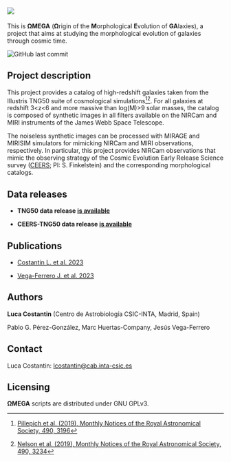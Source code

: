 # ![](https://drive.google.com/uc?export=view&id=1hvEOXvU8-yjt72G6JP4JBnBgHrthcLE5)

This is **ΩMEGA** (**Ω**rigin of the **M**orphological **E**volution of **GA**laxies), a project that aims at studying the morphological evolution of galaxies through cosmic time. 

![GitHub last commit](https://img.shields.io/github/last-commit/lcostant/OMEGA?style=plastic)

## Project description

This project provides a catalog of high-redshift galaxies taken from the Illustris TNG50 suite of cosmological simulations[^1][^2]. For all galaxies at redshift 3<z<6 and more massive than log(M)>9 solar masses, the catalog is composed of synthetic images in all filters available on the NIRCam and MIRI instruments of the James Webb Space Telescope. 

The noiseless synthetic images can be processed with MIRAGE and MIRISIM simulators for mimicking NIRCam and MIRI observations, respectively. In particular, this project provides NIRCam observations that mimic the observing strategy of the Cosmic Evolution Early Release Science survey ([CEERS](https://ceers.github.io); PI: S. Finkelstein) and the corresponding morphological catalogs.


## Data releases

* **TNG50 data release [is available](https://www.tng-project.org/costantin22)**

* **CEERS-TNG50 data release [is available](https://www.tng-project.org/costantin22)**

## Publications

* [Costantin L. et al. 2023](https://ui.adsabs.harvard.edu/abs/2022arXiv220800007C/abstract)

* [Vega-Ferrero J. et al. 2023](https://ui.adsabs.harvard.edu/abs/2023arXiv230207277V/abstract)

## Authors

**Luca Costantin** (Centro de Astrobiología CSIC-INTA, Madrid, Spain)

Pablo G. Pérez-González, Marc Huertas-Company, Jesús Vega-Ferrero

## Contact

Luca Costantin: lcostantin@cab.inta-csic.es

## Licensing

**ΩMEGA** scripts are distributed under GNU GPLv3.


[^1]: [Pillepich et al. (2019), Monthly Notices of the Royal Astronomical Society, 490, 3196](https://ui.adsabs.harvard.edu/abs/2019MNRAS.490.3196P/abstract)
[^2]: [Nelson et al. (2019), Monthly Notices of the Royal Astronomical Society, 490, 3234](https://ui.adsabs.harvard.edu/abs/2019MNRAS.490.3234N/abstract)